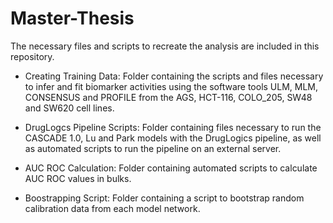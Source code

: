 # Master-Thesis
The necessary files and scripts to recreate the analysis are included in this repository.

- Creating Training Data: Folder containing the scripts and files necessary to infer and fit biomarker activities using the software tools ULM, MLM, CONSENSUS and PROFILE from the AGS, HCT-116, COLO_205, SW48 and SW620 cell lines. 

- DrugLogcs Pipeline Scripts: Folder containing files necessary to run the CASCADE 1.0, Lu and Park models with the DrugLogics pipeline, as well as automated scripts to run the pipeline on an external server. 

- AUC ROC Calculation: Folder containing automated scripts to calculate AUC ROC values in bulks.

- Boostrapping Script: Folder containing a script to bootstrap random calibration data from each model network. 


